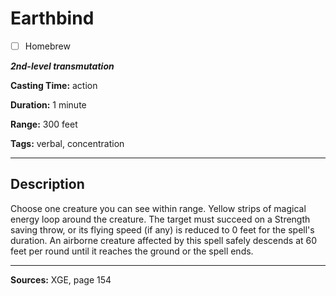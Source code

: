 # Earthbind

- [ ] Homebrew

***2nd-level transmutation***

**Casting Time:** action

**Duration:** 1 minute

**Range:** 300 feet

**Tags:** verbal, concentration

---

## Description
Choose one creature you can see within range.
Yellow strips of magical energy loop around the creature.
The target must succeed on a Strength saving throw, or its flying speed (if any) is reduced to 0 feet for the spell's duration.
An airborne creature affected by this spell safely descends at 60 feet per round until it reaches the ground or the spell ends.

---

**Sources:** XGE, page 154
